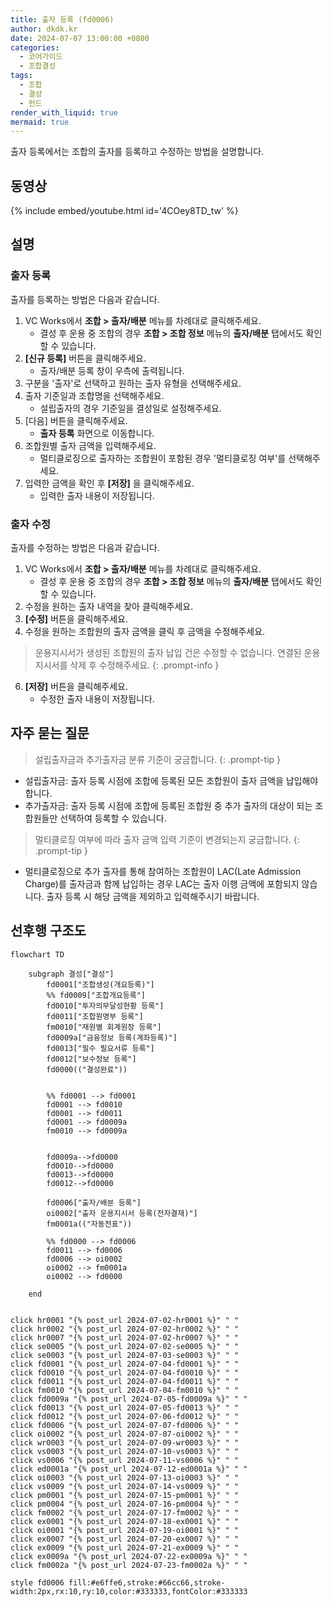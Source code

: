 ```yaml
---
title: 출자 등록 (fd0006)
author: dkdk.kr
date: 2024-07-07 13:00:00 +0800
categories:
  - 코어가이드
  - 조합결성
tags:
  - 조합
  - 결성
  - 펀드
render_with_liquid: true
mermaid: true
---
```

출자 등록에서는 조합의 출자를 등록하고 수정하는 방법을 설명합니다.

## 동영상

{% include embed/youtube.html id='4COey8TD_tw' %}

## 설명

### 출자 등록
출자를 등록하는 방법은 다음과 같습니다.

1. VC Works에서 **조합 > 출자/배분** 메뉴를 차례대로 클릭해주세요.
	- 결성 후 운용 중 조합의 경우 **조합 > 조합 정보** 메뉴의 **출자/배분** 탭에서도 확인할 수 있습니다.
1. **[신규 등록]** 버튼을 클릭해주세요.
	- 출자/배분 등록 창이 우측에 출력됩니다.
2. 구분을 '출자'로 선택하고 원하는 출자 유형을 선택해주세요.
3. 출자 기준일과 조합명을 선택해주세요.
	- 설립출자의 경우 기준일을 결성일로 설정해주세요.
4. [다음] 버튼을 클릭해주세요.
	- **출자 등록** 화면으로 이동합니다.
5. 조합원별 출자 금액을 입력해주세요.
	- 멀티클로징으로 출자하는 조합원이 포함된 경우 '멀티클로징 여부'를 선택해주세요. 
6. 입력한 금액을 확인 후 **[저장]** 을 클릭해주세요.
	- 입력한 출자 내용이 저장됩니다.

### 출자 수정
출자를 수정하는 방법은 다음과 같습니다.
1. VC Works에서 **조합 > 출자/배분** 메뉴를 차례대로 클릭해주세요.
	- 결성 후 운용 중 조합의 경우 **조합 > 조합 정보** 메뉴의 **출자/배분** 탭에서도 확인할 수 있습니다.
2. 수정을 원하는 출자 내역을 찾아 클릭해주세요.
3. **[수정]** 버튼을 클릭해주세요.
4. 수정을 원하는 조합원의 출자 금액을 클릭 후 금액을 수정해주세요.
> 운용지시서가 생성된 조합원의 출자 납입 건은 수정할 수 없습니다. 연결된 운용지시서를 삭제 후 수정해주세요.
{: .prompt-info }
6. **[저장]** 버튼을 클릭해주세요.
	- 수정한 출자 내용이 저장됩니다.
## 자주 묻는 질문
> 설립출자금과 추가출자금 분류 기준이 궁금합니다.
{: .prompt-tip }
- 설립출자금: 출자 등록 시점에 조합에 등록된 모든 조합원이 출자 금액을 납입해야 합니다.
- 추가출자금: 출자 등록 시점에 조합에 등록된 조합원 중 추가 출자의 대상이 되는 조합원들만 선택하여 등록할 수 있습니다.

> 멀티클로징 여부에 따라 출자 금액 입력 기준이 변경되는지 궁금합니다.
{: .prompt-tip }
- 멀티클로징으로 추가 출자를 통해 참여하는 조합원이 LAC(Late Admission Charge)를 출자금과 함께 납입하는 경우 LAC는 출자 이행 금액에 포함되지 않습니다. 출자 등록 시 해당 금액을 제외하고 입력해주시기 바랍니다.
## 선후행 구조도

```mermaid
flowchart TD

    subgraph 결성["결성"]
        fd0001["조합생성(개요등록)"]
        %% fd0009["조합개요등록"]
        fd0010["투자의무달성현황 등록"]
        fd0011["조합원명부 등록"]
        fm0010["재원별 회계원장 등록"]
        fd0009a["금융정보 등록(계좌등록)"]
        fd0013["필수 필요서류 등록"]
        fd0012["보수정보 등록"]
        fd0000(("결성완료"))

        
        %% fd0001 --> fd0001
        fd0001 --> fd0010
        fd0001 --> fd0011 
        fd0001 --> fd0009a 
        fm0010 --> fd0009a


        fd0009a-->fd0000
        fd0010-->fd0000
        fd0013-->fd0000
        fd0012-->fd0000

        fd0006["출자/배분 등록"]
        oi0002["출자 운용지시서 등록(전자결재)"]
        fm0001a(("자동전표"))

        %% fd0000 --> fd0006
        fd0011 --> fd0006
        fd0006 --> oi0002 
        oi0002 --> fm0001a
        oi0002 --> fd0000

    end

    
click hr0001 "{% post_url 2024-07-02-hr0001 %}" " "
click hr0002 "{% post_url 2024-07-02-hr0002 %}" " "
click hr0007 "{% post_url 2024-07-02-hr0007 %}" " "
click se0005 "{% post_url 2024-07-02-se0005 %}" " "
click se0003 "{% post_url 2024-07-03-se0003 %}" " "
click fd0001 "{% post_url 2024-07-04-fd0001 %}" " "
click fd0010 "{% post_url 2024-07-04-fd0010 %}" " "
click fd0011 "{% post_url 2024-07-04-fd0011 %}" " "
click fm0010 "{% post_url 2024-07-04-fm0010 %}" " "
click fd0009a "{% post_url 2024-07-05-fd0009a %}" " "
click fd0013 "{% post_url 2024-07-05-fd0013 %}" " "
click fd0012 "{% post_url 2024-07-06-fd0012 %}" " "
click fd0006 "{% post_url 2024-07-07-fd0006 %}" " "
click oi0002 "{% post_url 2024-07-07-oi0002 %}" " "
click wr0003 "{% post_url 2024-07-09-wr0003 %}" " "
click vs0003 "{% post_url 2024-07-10-vs0003 %}" " "
click vs0006 "{% post_url 2024-07-11-vs0006 %}" " "
click ed0001a "{% post_url 2024-07-12-ed0001a %}" " "
click oi0003 "{% post_url 2024-07-13-oi0003 %}" " "
click vs0009 "{% post_url 2024-07-14-vs0009 %}" " "
click pm0001 "{% post_url 2024-07-15-pm0001 %}" " "
click pm0004 "{% post_url 2024-07-16-pm0004 %}" " "
click fm0002 "{% post_url 2024-07-17-fm0002 %}" " "
click ex0001 "{% post_url 2024-07-18-ex0001 %}" " "
click oi0001 "{% post_url 2024-07-19-oi0001 %}" " "
click ex0007 "{% post_url 2024-07-20-ex0007 %}" " "
click ex0009 "{% post_url 2024-07-21-ex0009 %}" " "
click ex0009a "{% post_url 2024-07-22-ex0009a %}" " "
click fm0002a "{% post_url 2024-07-23-fm0002a %}" " "

style fd0006 fill:#e6ffe6,stroke:#66cc66,stroke-width:2px,rx:10,ry:10,color:#333333,fontColor:#333333

```
